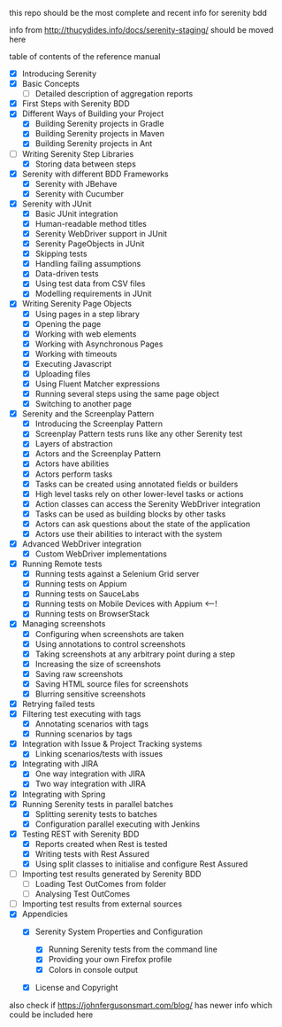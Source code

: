this repo should be the most complete and recent info for serenity bdd
 
info from http://thucydides.info/docs/serenity-staging/ should be moved here   

table of contents of the reference manual
- [x] Introducing Serenity
- [x] Basic Concepts
  - [ ] Detailed description of aggregation reports <!-- seems to not be present and IMHO shouldn't be here anyway. 
  TODO: maybe move to section about report and living documentation-->
- [X] First Steps with Serenity BDD 
- [x] Different Ways of Building your Project <!-- done junit starter demonstrates maven and gradle -->
  - [x] Building Serenity projects in Gradle
  - [x] Building Serenity projects in Maven
  - [x] Building Serenity projects in Ant <!-- obsolete --> 
- [ ] Writing Serenity Step Libraries <!-- TODO all moved to "working with step libraries"? -->
  - [X] Storing data between steps <!-- Serenity.setSessionVariable is missing in the new docs, @Shared is used instead -->
- [x] Serenity with different BDD Frameworks
  - [x] Serenity with JBehave
  - [x] Serenity with Cucumber
- [x] Serenity with JUnit
  - [x] Basic JUnit integration
  - [x] Human-readable method titles
  - [x] Serenity WebDriver support in JUnit
  - [x] Serenity PageObjects in JUnit 
  - [x] Skipping tests
  - [x] Handling failing assumptions
  - [x] Data-driven tests
  - [x] Using test data from CSV files
  - [x] Modelling requirements in JUnit
- [x] Writing Serenity Page Objects
  - [x] Using pages in a step library
  - [x] Opening the page
  - [x] Working with web elements
  - [x] Working with Asynchronous Pages
  - [x] Working with timeouts
  - [x] Executing Javascript
  - [x] Uploading files
  - [x] Using Fluent Matcher expressions
  - [x] Running several steps using the same page object
  - [x] Switching to another page
- [x] Serenity and the Screenplay Pattern
  - [x] Introducing the Screenplay Pattern
  - [x] Screenplay Pattern tests runs like any other Serenity test
  - [x] Layers of abstraction
  - [x] Actors and the Screenplay Pattern
  - [x] Actors have abilities
  - [x] Actors perform tasks
  - [x] Tasks can be created using annotated fields or builders
  - [x] High level tasks rely on other lower-level tasks or actions
  - [x] Action classes can access the Serenity WebDriver integration
  - [x] Tasks can be used as building blocks by other tasks
  - [x] Actors can ask questions about the state of the application
  - [x] Actors use their abilities to interact with the system
- [x] Advanced WebDriver integration <!-- TODO -->
  - [x] Custom WebDriver implementations
- [x] Running Remote tests
  - [x] Running tests against a Selenium Grid server
  - [x] Running tests on Appium
  - [x] Running tests on SauceLabs
  - [x] Running tests on Mobile Devices with Appium <--!
  - [x] Running tests on BrowserStack
- [x] Managing screenshots
  - [x] Configuring when screenshots are taken
  - [x] Using annotations to control screenshots
  - [x] Taking screenshots at any arbitrary point during a step
  - [x] Increasing the size of screenshots
  - [x] Saving raw screenshots
  - [x] Saving HTML source files for screenshots
  - [x] Blurring sensitive screenshots
- [x] Retrying failed tests <!-- obsolete, use -Dfailsafe.rerunFailingTestsCount=3 -->
- [x] Filtering test executing with tags <!-- jbehave info missing though, maybe a case of not invented here -->
  - [x] Annotating scenarios with tags
  - [x] Running scenarios by tags 
- [x] Integration with Issue & Project Tracking systems
  - [x] Linking scenarios/tests with issues
- [x] Integrating with JIRA
  - [x] One way integration with JIRA
  - [x] Two way integration with JIRA
- [x] Integrating with Spring
- [x] Running Serenity tests in parallel batches
  - [x] Splitting serenity tests to batches
  - [x] Configuration parallel executing with Jenkins
- [x] Testing REST with Serenity BDD
  - [x] Reports created when Rest is tested
  - [x] Writing tests with Rest Assured
  - [x] Using split classes to initialise and configure Rest Assured
- [ ] Importing test results generated by Serenity BDD <!--TODO -->
  - [ ] Loading Test OutComes from folder
  - [ ] Analysing Test OutComes
- [ ] Importing test results from external sources
- [x] Appendicies
  - [x] Serenity System Properties and Configuration
    - [x] Running Serenity tests from the command line
    - [x] Providing your own Firefox profile
    - [x] Colors in console output
  - [x] License and Copyright <!-- not needed? -->



also check if https://johnfergusonsmart.com/blog/ has newer info which could be included here